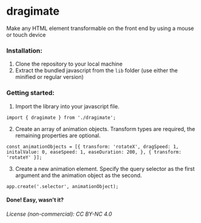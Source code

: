 # dragimate

Make any HTML element transformable on the front end by using a mouse or touch device

### Installation:

1. Clone the repository to your local machine
2. Extract the bundled javascript from the `lib` folder (use either the minified or regular version)

### Getting started:

1. Import the library into your javascript file.

```
import { dragimate } from './dragimate';
```

2. Create an array of animation objects. Transform types are required, the remaining properties are optional.

```
const animationObjects = [{ transform: 'rotateX', dragSpeed: 1, initalValue: 0, easeSpeed: 1, easeDuration: 200, }, { transform: 'rotateY' }];
```

3. Create a new animation element.
   Specify the query selector as the first argument and the animation object as the second.

```
app.create('.selector', animationObject);
```

#### Done! Easy, wasn't it?

###### License (non-commercial): CC BY-NC 4.0
